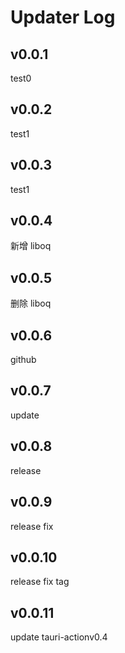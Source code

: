 # Updater Log

## v0.0.1

test0

## v0.0.2

test1

## v0.0.3

test1

## v0.0.4

新增 liboq

## v0.0.5

删除 liboq

## v0.0.6

github

## v0.0.7

update

## v0.0.8

release

## v0.0.9

release fix

## v0.0.10

release fix tag

## v0.0.11

update tauri-actionv0.4

